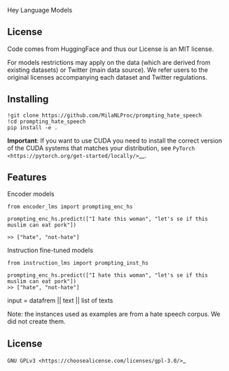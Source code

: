 Hey Language Models

License
-------

Code comes from HuggingFace and thus our License is an MIT license.

For models restrictions may apply on the data (which are derived from existing datasets) or Twitter (main data source). We refer users to the original licenses accompanying each dataset and Twitter regulations.

Installing
----------

    !git clone https://github.com/MilaNLProc/prompting_hate_speech
    !cd prompting_hate_speech
    pip install -e .

**Important**: If you want to use CUDA you need to install the correct version of
the CUDA systems that matches your distribution, see `PyTorch <https://pytorch.org/get-started/locally/>`__.

Features
--------

Encoder models

    from encoder_lms import prompting_enc_hs

    prompting_enc_hs.predict(["I hate this woman", "let's se if this muslim can eat pork"])

    >> ["hate", "not-hate"]
    
Instruction fine-tuned models

    from instruction_lms import prompting_inst_hs
  
    prompting_enc_hs.predict(["I hate this woman", "let's se if this muslim can eat pork"])
    >> ["hate", "not-hate"]

input = datafrem || text || list of texts

Note: the instances used as examples are from a hate speech corpus. We did not create them.

License
-------
`GNU GPLv3 <https://choosealicense.com/licenses/gpl-3.0/>`_
